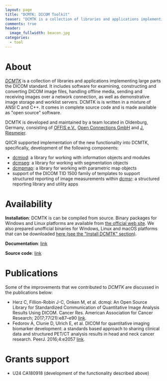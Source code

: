 ```yaml
---
layout: page
title: "DCMTK: DICOM Toolkit"
teaser: "DCMTK is a collection of libraries and applications implementing large parts the DICOM standard."
comments: true
header:
  image_fullwidth: beacon.jpg
categories:
  - tool
---
```


# About

[_DCMTK_](http://dcmtk.org/dcmtk.php.en) is a collection of libraries and applications implementing large parts the DICOM standard. It includes software for examining, constructing and converting DICOM image files, handling offline media, sending and receiving images over a network connection, as well as demonstrative image storage and worklist servers. DCMTK is is written in a mixture of ANSI C and C++. It comes in complete source code and is made available as "open source" software.

DCMTK is developed and maintained by a team located in Oldenburg, Germany, consisting of [OFFIS e.V.](https://www.offis.de/en.html), [Open Connections GmbH](https://www.open-connections.de) and [J. Riesmeier](https://www.jriesmeier.de).

QIICR supported implementation of the new functionality into DCMTK, specifically, development of the following components:
* [dcmiod](http://support.dcmtk.org/docs/mod_dcmiod.html): a library for working with information objects and modules
* [dcmseg](http://support.dcmtk.org/docs/mod_dcmseg.html): a library for working with segmentation objects
* [dcmpmap](http://support.dcmtk.org/docs/mod_dcmpmap.html): a library for working with parametric map objects
* support of the DICOM TID 1500 family of templates to support structured reporting of image measurements within [dcmsr](http://support.dcmtk.org/docs/mod_dcmsr.html): a structured reporting library and utility apps

# Availability

**Installation**: DCMTK is can be compiled from source. Binary packages for Windows and Linux platforms are available from [the official web site](http://dcmtk.org/dcmtk.php.en). We also prepared unofficial binaries for Windows, Linux and macOS platforms that can be downloaded [here (see the "Install DCMTK" section)](https://atom.io/packages/dicom-dump).

**Documentation**: [link](http://support.dcmtk.org/docs/)

**Source code**: [link](http://git.dcmtk.org/?p=dcmtk.git;a=summary)

# Publications

Some of the improvements that we contributed to _DCMTK_ are discussed in the publications below:

* Herz C, Fillion-Robin J-C, Onken M, et al. dcmqi: An Open Source Library for Standardized Communication of Quantitative Image Analysis Results Using DICOM. Cancer Res. American Association for Cancer Research; 2017;77(21):e87–e90 [link](http://dx.doi.org/10.1158/0008-5472.CAN-17-0336).
* Fedorov A, Clunie D, Ulrich E, et al. DICOM for quantitative imaging biomarker development: a standards based approach to sharing clinical data and structured PET/CT analysis results in head and neck cancer research. PeerJ. 2016;4:e2057 [link](http://dx.doi.org/10.7717/peerj.2057).

# Grants support

* U24 CA180918 (development of the functionality described above)
